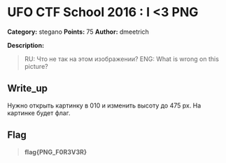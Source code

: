 # UFO CTF School 2016 : I <3 PNG

**Category:** stegano **Points:** 75
**Author:** dmeetrich 

**Description:**

> 	RU: Что не так на этом изображении?
	ENG: What is wrong on this picture?

## Write_up

Нужно открыть картинку в 010 и изменить высоту до 475 px. На картинке будет флаг.

## Flag

> **flag{PNG_F0R3V3R}**
